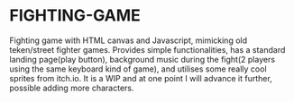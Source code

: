 # FIGHTING-GAME
Fighting game with HTML canvas and Javascript, mimicking old teken/street fighter games. 
Provides simple functionalities, has a standard landing page(play button), background music during the fight(2 players using the same keyboard kind of game), and utilises some really cool sprites from itch.io.
It is a WIP and at one point I will advance it further, possible adding more characters.
